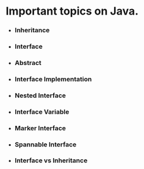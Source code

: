 # Important topics on Java.

* ### Inheritance

* ### Interface
* ### Abstract
* ### Interface Implementation
* ### Nested Interface
* ### Interface Variable
* ### Marker Interface
* ### Spannable Interface
* ### Interface vs Inheritance

